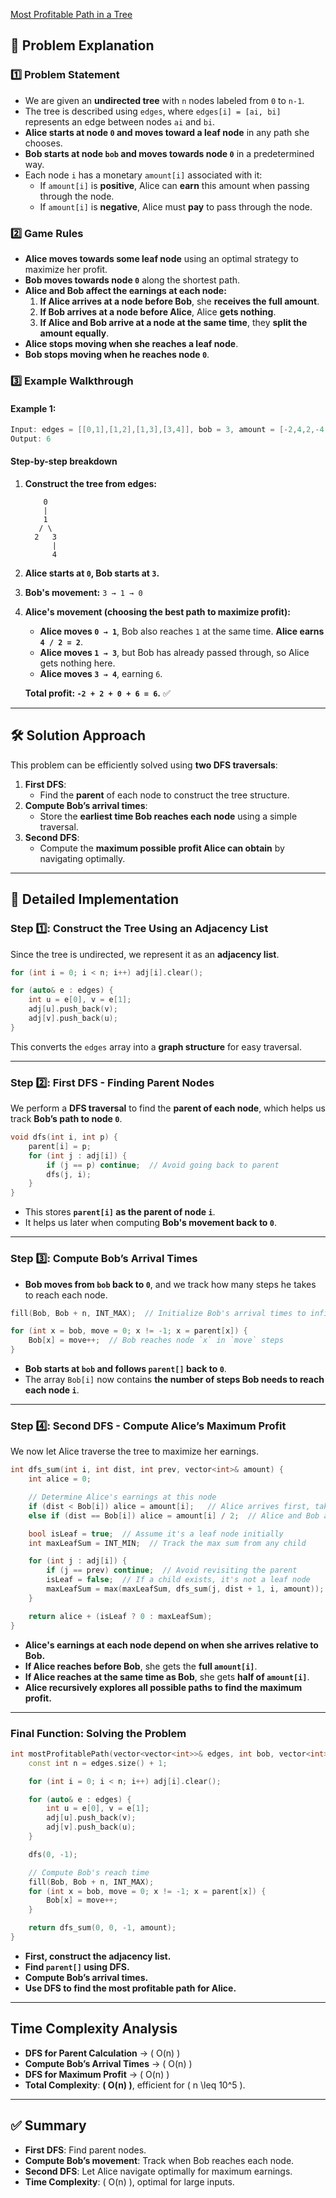 [Most Profitable Path in a Tree](https://leetcode.com/problems/most-profitable-path-in-a-tree/description/)

## **📌 Problem Explanation**
### **1️⃣ Problem Statement**
- We are given an **undirected tree** with `n` nodes labeled from `0` to `n-1`.
- The tree is described using `edges`, where `edges[i] = [ai, bi]` represents an edge between nodes `ai` and `bi`.
- **Alice starts at node `0` and moves toward a leaf node** in any path she chooses.
- **Bob starts at node `bob` and moves towards node `0`** in a predetermined way.
- Each node `i` has a monetary `amount[i]` associated with it:
  - If `amount[i]` is **positive**, Alice can **earn** this amount when passing through the node.
  - If `amount[i]` is **negative**, Alice must **pay** to pass through the node.

### **2️⃣ Game Rules**
- **Alice moves towards some leaf node** using an optimal strategy to maximize her profit.
- **Bob moves towards node `0`** along the shortest path.
- **Alice and Bob affect the earnings at each node:**
  1. **If Alice arrives at a node before Bob**, she **receives the full amount**.
  2. **If Bob arrives at a node before Alice**, Alice **gets nothing**.
  3. **If Alice and Bob arrive at a node at the same time**, they **split the amount equally**.
- **Alice stops moving when she reaches a leaf node**.
- **Bob stops moving when he reaches node `0`**.

### **3️⃣ Example Walkthrough**
#### **Example 1:**
```cpp
Input: edges = [[0,1],[1,2],[1,3],[3,4]], bob = 3, amount = [-2,4,2,-4,6]
Output: 6
```
#### **Step-by-step breakdown**
1. **Construct the tree from edges:**
   ```
       0
       |
       1
      / \
     2   3
         |
         4
   ```
2. **Alice starts at `0`, Bob starts at `3`.**
3. **Bob's movement:** `3 → 1 → 0`
4. **Alice's movement (choosing the best path to maximize profit):**  
   - **Alice moves `0 → 1`**, Bob also reaches `1` at the same time. **Alice earns `4 / 2 = 2`**.
   - **Alice moves `1 → 3`**, but Bob has already passed through, so Alice gets nothing here.
   - **Alice moves `3 → 4`**, earning `6`.

   **Total profit: `-2 + 2 + 0 + 6 = 6`.** ✅

---

## **🛠 Solution Approach**
This problem can be efficiently solved using **two DFS traversals**:

1. **First DFS**:  
   - Find the **parent** of each node to construct the tree structure.
2. **Compute Bob’s arrival times**:  
   - Store the **earliest time Bob reaches each node** using a simple traversal.
3. **Second DFS**:  
   - Compute the **maximum possible profit Alice can obtain** by navigating optimally.

---

## **📌 Detailed Implementation**
### **Step 1️⃣: Construct the Tree Using an Adjacency List**
Since the tree is undirected, we represent it as an **adjacency list**.

```cpp
for (int i = 0; i < n; i++) adj[i].clear();

for (auto& e : edges) {
    int u = e[0], v = e[1];
    adj[u].push_back(v);
    adj[v].push_back(u);
}
```
This converts the `edges` array into a **graph structure** for easy traversal.

---

### **Step 2️⃣: First DFS - Finding Parent Nodes**
We perform a **DFS traversal** to find the **parent of each node**, which helps us track **Bob’s path to node `0`**.

```cpp
void dfs(int i, int p) {
    parent[i] = p;
    for (int j : adj[i]) {
        if (j == p) continue;  // Avoid going back to parent
        dfs(j, i);
    }
}
```
- This stores **`parent[i]` as the parent of node `i`**.
- It helps us later when computing **Bob's movement back to `0`**.

---

### **Step 3️⃣: Compute Bob’s Arrival Times**
- **Bob moves from `bob` back to `0`**, and we track how many steps he takes to reach each node.

```cpp
fill(Bob, Bob + n, INT_MAX);  // Initialize Bob's arrival times to infinity

for (int x = bob, move = 0; x != -1; x = parent[x]) {
    Bob[x] = move++;  // Bob reaches node `x` in `move` steps
}
```
- **Bob starts at `bob` and follows `parent[]` back to `0`**.
- The array `Bob[i]` now contains **the number of steps Bob needs to reach each node `i`**.

---

### **Step 4️⃣: Second DFS - Compute Alice’s Maximum Profit**
We now let Alice traverse the tree to maximize her earnings.

```cpp
int dfs_sum(int i, int dist, int prev, vector<int>& amount) {
    int alice = 0;

    // Determine Alice's earnings at this node
    if (dist < Bob[i]) alice = amount[i];   // Alice arrives first, takes full amount
    else if (dist == Bob[i]) alice = amount[i] / 2;  // Alice and Bob arrive at the same time, split amount

    bool isLeaf = true;  // Assume it's a leaf node initially
    int maxLeafSum = INT_MIN;  // Track the max sum from any child

    for (int j : adj[i]) {
        if (j == prev) continue;  // Avoid revisiting the parent
        isLeaf = false;  // If a child exists, it's not a leaf node
        maxLeafSum = max(maxLeafSum, dfs_sum(j, dist + 1, i, amount));
    }

    return alice + (isLeaf ? 0 : maxLeafSum);
}
```
- **Alice's earnings at each node depend on when she arrives relative to Bob.**
- **If Alice reaches before Bob**, she gets the **full `amount[i]`**.
- **If Alice reaches at the same time as Bob**, she gets **half of `amount[i]`**.
- **Alice recursively explores all possible paths to find the maximum profit.**

---

### **Final Function: Solving the Problem**
```cpp
int mostProfitablePath(vector<vector<int>>& edges, int bob, vector<int>& amount) {
    const int n = edges.size() + 1;

    for (int i = 0; i < n; i++) adj[i].clear();

    for (auto& e : edges) {
        int u = e[0], v = e[1];
        adj[u].push_back(v);
        adj[v].push_back(u);
    }

    dfs(0, -1);

    // Compute Bob's reach time
    fill(Bob, Bob + n, INT_MAX);
    for (int x = bob, move = 0; x != -1; x = parent[x]) {
        Bob[x] = move++;
    }

    return dfs_sum(0, 0, -1, amount);
}
```
- **First, construct the adjacency list.**
- **Find `parent[]` using DFS.**
- **Compute Bob’s arrival times.**
- **Use DFS to find the most profitable path for Alice.**

---

## **Time Complexity Analysis**
- **DFS for Parent Calculation** → \( O(n) \)
- **Compute Bob’s Arrival Times** → \( O(n) \)
- **DFS for Maximum Profit** → \( O(n) \)
- **Total Complexity**: **\( O(n) \)**, efficient for \( n \leq 10^5 \).

---

## **✅ Summary**
- **First DFS**: Find parent nodes.
- **Compute Bob’s movement**: Track when Bob reaches each node.
- **Second DFS**: Let Alice navigate optimally for maximum earnings.
- **Time Complexity**: \( O(n) \), optimal for large inputs.
